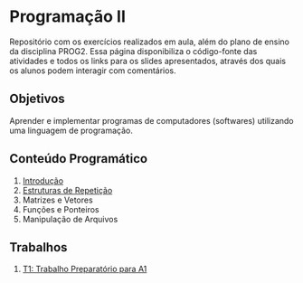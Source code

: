 # Programação II

Repositório com os exercícios realizados em aula, além do plano de ensino da disciplina PROG2. Essa página disponibiliza o código-fonte das atividades e todos os links para os slides apresentados, através dos quais os alunos podem interagir com comentários.

## Objetivos

Aprender e implementar programas de computadores (softwares) utilizando uma linguagem de programação.

## Conteúdo Programático

1. [Introdução](https://docs.google.com/presentation/d/1qIWu_g0MLkWfA58HrPGIM_Lr6t3hEixc9Gl7Q2NIozc/edit?usp=sharing)
2. [Estruturas de Repetição](https://docs.google.com/presentation/d/1_Ka6GPFhTMyNncmnf25PjP-KWT4bvZWQr5TOaErwRyQ/edit?usp=sharing)
3. Matrizes e Vetores
4. Funções e Ponteiros
5. Manipulação de Arquivos


## Trabalhos

1. [T1: Trabalho Preparatório para A1](https://docs.google.com/presentation/d/1YUf2Bdj3AXD-rQXuDT4gWch1qpC0atwJXhjR1aN5lKs/edit?usp=sharing)
